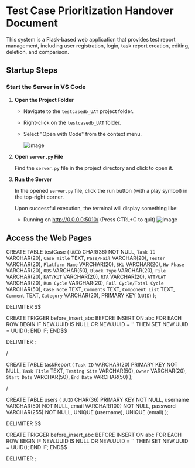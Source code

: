 # Test Case Prioritization Handover Document
This system is a Flask-based web application that provides test report management, including user registration, login, task report creation, editing, deletion, and comparison.

## Startup Steps

### Start the Server in VS Code

1. **Open the Project Folder**

   - Navigate to the `testcasedb_UAT` project folder.
   - Right-click on the `testcasedb_UAT` folder.
   - Select "Open with Code" from the context menu.
     
		![image](https://github.com/A854949/TestCasePrioritization/assets/82749575/a77f9895-1aed-4c10-acde-577bb1f5b4eb)

2. **Open `server.py` File**

   Find the `server.py` file in the project directory and click to open it.

3. **Run the Server**

   In the opened `server.py` file, click the run button (with a play symbol) in the top-right corner.

   Upon successful execution, the terminal will display something like:
   * Running on http://0.0.0.0:5010/ (Press CTRL+C to quit)
		![image](https://github.com/A854949/TestCasePrioritization/assets/82749575/5499c0af-3eb3-4265-a819-107b1de64b3f)

## Access the Web Pages



CREATE TABLE testCase (
    `UUID` CHAR(36) NOT NULL,
    `Task ID` VARCHAR(20),
    `Case Title` TEXT,
    `Pass/Fail` VARCHAR(20),
    `Tester` VARCHAR(20),
    `Platform Name` VARCHAR(20),
    `SKU` VARCHAR(20),
    `Hw Phase` VARCHAR(20),
    `OBS` VARCHAR(50),
    `Block Type` VARCHAR(20),
    `File` VARCHAR(20),
    `KAT/KUT` VARCHAR(20),
    `RTA` VARCHAR(20),
    `ATT/UAT` VARCHAR(20),
    `Run Cycle` VARCHAR(20),
    `Fail Cycle/Total Cycle` VARCHAR(50),
    `Case Note` TEXT,
    `Comments` TEXT,
    `Component List` TEXT,
    `Comment` TEXT,
    `Category` VARCHAR(20),
    PRIMARY KEY (`UUID`)
);


DELIMITER $$

CREATE TRIGGER before_insert_abc
BEFORE INSERT ON abc
FOR EACH ROW
BEGIN
    IF NEW.UUID IS NULL OR NEW.UUID = '' THEN
        SET NEW.UUID = UUID();
    END IF;
END$$

DELIMITER ;

/

CREATE TABLE taskReport (
    `Task ID` VARCHAR(20) PRIMARY KEY NOT NULL,
    `Task Title` TEXT,
    `Testing Site` VARCHAR(50),
    `Owner` VARCHAR(20),
    `Start Date`	 VARCHAR(50),
	`End Date` VARCHAR(50)
);

/

CREATE TABLE users (
    `UUID` CHAR(36) PRIMARY KEY NOT NULL,
    username VARCHAR(50) NOT NULL,
    email VARCHAR(100) NOT NULL,
    password VARCHAR(255) NOT NULL,
    UNIQUE (username),
    UNIQUE (email)
);

DELIMITER $$

CREATE TRIGGER before_insert_abc
BEFORE INSERT ON abc
FOR EACH ROW
BEGIN
    IF NEW.UUID IS NULL OR NEW.UUID = '' THEN
        SET NEW.UUID = UUID();
    END IF;
END$$

DELIMITER ;
